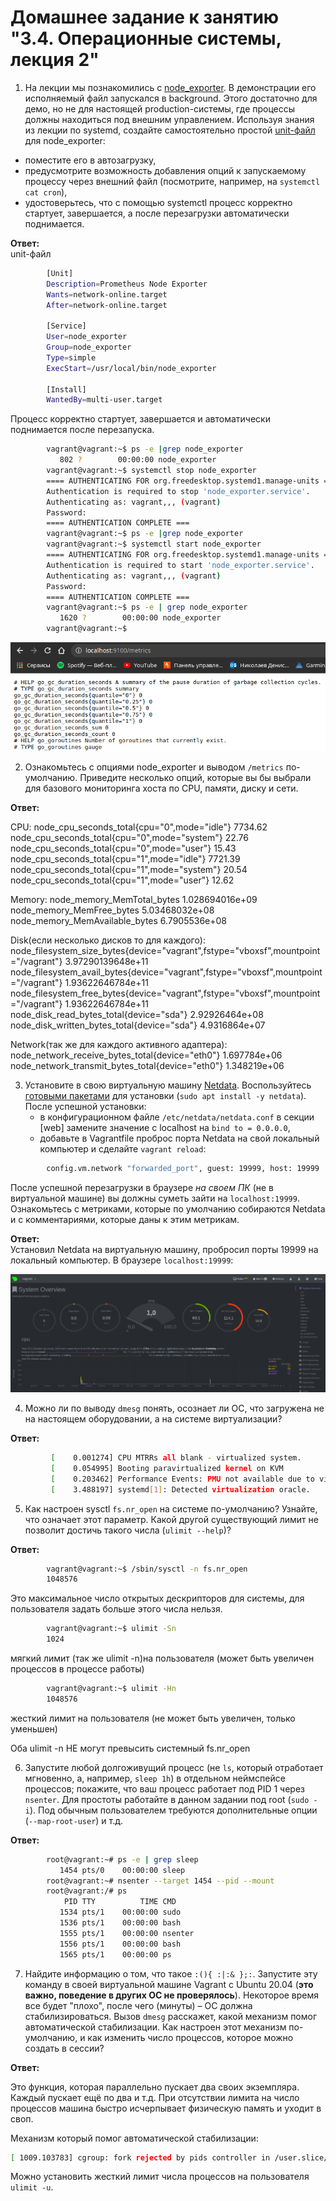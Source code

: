 # Домашнее задание к занятию "3.4. Операционные системы, лекция 2"

1. На лекции мы познакомились с [node_exporter](https://github.com/prometheus/node_exporter/releases). В демонстрации его исполняемый файл запускался в background. Этого достаточно для демо, но не для настоящей production-системы, где процессы должны находиться под внешним управлением. Используя знания из лекции по systemd, создайте самостоятельно простой [unit-файл](https://www.freedesktop.org/software/systemd/man/systemd.service.html) для node_exporter: 

* поместите его в автозагрузку,
* предусмотрите возможность добавления опций к запускаемому процессу через внешний файл (посмотрите, например, на `systemctl cat cron`),
* удостоверьтесь, что с помощью systemctl процесс корректно стартует, завершается, а после перезагрузки автоматически поднимается. 

**Ответ:**  
unit-файл
```bash
        [Unit]
        Description=Prometheus Node Exporter
        Wants=network-online.target
        After=network-online.target

        [Service]
        User=node_exporter
        Group=node_exporter
        Type=simple
        ExecStart=/usr/local/bin/node_exporter

        [Install]
        WantedBy=multi-user.target 
```
Процесс корректно стартует, завершается и автоматически поднимается после перезапуска. 

```bash
        vagrant@vagrant:~$ ps -e |grep node_exporter 
           802 ?        00:00:00 node_exporter
        vagrant@vagrant:~$ systemctl stop node_exporter
        ==== AUTHENTICATING FOR org.freedesktop.systemd1.manage-units ===
        Authentication is required to stop 'node_exporter.service'.
        Authenticating as: vagrant,,, (vagrant)
        Password: 
        ==== AUTHENTICATION COMPLETE ===
        vagrant@vagrant:~$ ps -e |grep node_exporter
        vagrant@vagrant:~$ systemctl start node_exporter
        ==== AUTHENTICATING FOR org.freedesktop.systemd1.manage-units ===
        Authentication is required to start 'node_exporter.service'.
        Authenticating as: vagrant,,, (vagrant)
        Password: 
        ==== AUTHENTICATION COMPLETE ===
        vagrant@vagrant:~$ ps -e | grep node_exporter
           1620 ?        00:00:00 node_exporter
        vagrant@vagrant:~$ 
```
![Node_exporter](img/node_exporter.png) 


2. Ознакомьтесь с опциями node_exporter и выводом `/metrics` по-умолчанию. Приведите несколько опций, которые вы бы выбрали для базового мониторинга хоста по CPU, памяти, диску и сети. 

**Ответ:** 

CPU:
    node_cpu_seconds_total{cpu="0",mode="idle"} 7734.62
    node_cpu_seconds_total{cpu="0",mode="system"} 22.76
    node_cpu_seconds_total{cpu="0",mode="user"} 15.43
    node_cpu_seconds_total{cpu="1",mode="idle"} 7721.39
    node_cpu_seconds_total{cpu="1",mode="system"} 20.54
    node_cpu_seconds_total{cpu="1",mode="user"} 12.62
    
Memory:
    node_memory_MemTotal_bytes 1.028694016e+09
    node_memory_MemFree_bytes 5.03468032e+08
    node_memory_MemAvailable_bytes 6.7905536e+08
    
Disk(если несколько дисков то для каждого):
    node_filesystem_size_bytes{device="vagrant",fstype="vboxsf",mountpoint="/vagrant"} 3.97290139648e+11 
    node_filesystem_avail_bytes{device="vagrant",fstype="vboxsf",mountpoint="/vagrant"} 1.93622646784e+11 
    node_filesystem_free_bytes{device="vagrant",fstype="vboxsf",mountpoint="/vagrant"} 1.93622646784e+11
    node_disk_read_bytes_total{device="sda"} 2.92926464e+08
    node_disk_written_bytes_total{device="sda"} 4.9316864e+07
    
Network(так же для каждого активного адаптера):
    node_network_receive_bytes_total{device="eth0"} 1.697784e+06
    node_network_transmit_bytes_total{device="eth0"} 1.348219e+06  


3. Установите в свою виртуальную машину [Netdata](https://github.com/netdata/netdata). Воспользуйтесь [готовыми пакетами](https://packagecloud.io/netdata/netdata/install) для установки (`sudo apt install -y netdata`). После успешной установки:
    * в конфигурационном файле `/etc/netdata/netdata.conf` в секции [web] замените значение с localhost на `bind to = 0.0.0.0`,
    * добавьте в Vagrantfile проброс порта Netdata на свой локальный компьютер и сделайте `vagrant reload`:

```bash
        config.vm.network "forwarded_port", guest: 19999, host: 19999 
``` 

После успешной перезагрузки в браузере *на своем ПК* (не в виртуальной машине) вы должны суметь зайти на `localhost:19999`. Ознакомьтесь с метриками, которые по умолчанию собираются Netdata и с комментариями, которые даны к этим метрикам. 

**Ответ:**  
        Установил Netdata на виртуальную машину, пробросил порты 19999 на локальный компьютер. В браузере `localhost:19999`: 

![Netdata](img/Netdata.png) 


4. Можно ли по выводу `dmesg` понять, осознает ли ОС, что загружена не на настоящем оборудовании, а на системе виртуализации? 

**Ответ:**  
```bash
         [    0.001274] CPU MTRRs all blank - virtualized system.  
         [    0.054995] Booting paravirtualized kernel on KVM  
         [    0.203462] Performance Events: PMU not available due to virtualization, using software events only.  
         [    3.488197] systemd[1]: Detected virtualization oracle.  
``` 


5. Как настроен sysctl `fs.nr_open` на системе по-умолчанию? Узнайте, что означает этот параметр. Какой другой существующий лимит не позволит достичь такого числа (`ulimit --help`)? 

**Ответ:** 

```bash
        vagrant@vagrant:~$ /sbin/sysctl -n fs.nr_open
        1048576
``` 

Это максимальное число открытых дескрипторов для системы, для пользователя задать больше этого числа нельзя. 

```bash
        vagrant@vagrant:~$ ulimit -Sn
        1024
``` 

мягкий лимит (так же ulimit -n)на пользователя (может быть увеличен процессов в процессе работы) 

```bash
        vagrant@vagrant:~$ ulimit -Hn
        1048576
``` 

жесткий лимит на пользователя (не может быть увеличен, только уменьшен) 

Оба ulimit -n НЕ могут превысить системный fs.nr_open 


6. Запустите любой долгоживущий процесс (не `ls`, который отработает мгновенно, а, например, `sleep 1h`) в отдельном неймспейсе процессов; покажите, что ваш процесс работает под PID 1 через `nsenter`. Для простоты работайте в данном задании под root (`sudo -i`). Под обычным пользователем требуются дополнительные опции (`--map-root-user`) и т.д.

**Ответ:**

```bash
        root@vagrant:~# ps -e | grep sleep
           1454 pts/0    00:00:00 sleep
        root@vagrant:~# nsenter --target 1454 --pid --mount
        root@vagrant:/# ps
            PID TTY          TIME CMD
           1534 pts/1    00:00:00 sudo
           1536 pts/1    00:00:00 bash
           1555 pts/1    00:00:00 nsenter
           1556 pts/1    00:00:00 bash
           1565 pts/1    00:00:00 ps

``` 

7. Найдите информацию о том, что такое `:(){ :|:& };:`. Запустите эту команду в своей виртуальной машине Vagrant с Ubuntu 20.04 (**это важно, поведение в других ОС не проверялось**). Некоторое время все будет "плохо", после чего (минуты) – ОС должна стабилизироваться. Вызов `dmesg` расскажет, какой механизм помог автоматической стабилизации. Как настроен этот механизм по-умолчанию, и как изменить число процессов, которое можно создать в сессии?

**Ответ:** 

Это функция, которая параллельно пускает два своих экземпляра. Каждый пускает ещё по два и т.д. 
При отсутствии лимита на число процессов машина быстро исчерпывает физическую память и уходит в своп.

Механизм который помог автоматической стабилизации:
```bash
[ 1009.103783] cgroup: fork rejected by pids controller in /user.slice/user-1000.slice/session-3.scope
``` 
Можно установить жесткий лимит числа процессов на пользователя `ulimit -u`.
